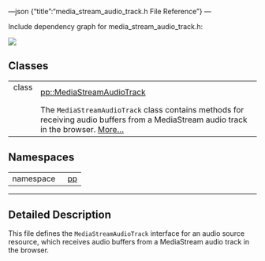 —json {“title”:“media\_stream\_audio\_track.h File Reference”} —

Include dependency graph for media\_stream\_audio\_track.h:

![](/docs/native-client/pepper_beta/cpp/media__stream__audio__track_8h__incl.png)

Classes
-------

<table><tbody><tr class="odd"><td style="text-align: right;">class  </td><td><a href="/docs/native-client/pepper_beta/cpp/classpp_1_1_media_stream_audio_track/" class="el">pp::MediaStreamAudioTrack</a></td></tr><tr class="even"><td style="text-align: right;"> </td><td>The <code>MediaStreamAudioTrack</code> class contains methods for receiving audio buffers from a MediaStream audio track in the browser. <a href="/docs/native-client/pepper_beta/cpp/classpp_1_1_media_stream_audio_track#details">More…</a><br />
</td></tr></tbody></table>

Namespaces
----------

<table><tbody><tr class="odd"><td style="text-align: right;">namespace  </td><td><a href="/docs/native-client/pepper_beta/cpp/namespacepp/" class="el">pp</a></td></tr></tbody></table>

------------------------------------------------------------------------

<span id="details" class="anchor" style="margin: 0;"></span>

Detailed Description
--------------------

This file defines the `MediaStreamAudioTrack` interface for an audio source resource, which receives audio buffers from a MediaStream audio track in the browser.
